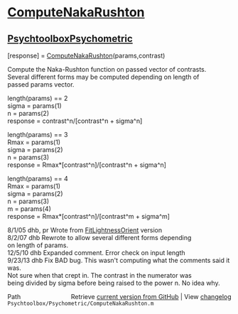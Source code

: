 # [ComputeNakaRushton](ComputeNakaRushton)
## [Psychtoolbox](Psychtoolbox)[Psychometric](Psychometric)

[response] =  [ComputeNakaRushton](ComputeNakaRushton)(params,contrast)  
  
Compute the Naka-Rushton function on passed vector of contrasts.  
Several different forms may be computed depending on length of  
passed params vector.  
  
length(params) == 2  
  sigma = params(1)  
  n = params(2)  
  response = contrast^n/[contrast^n + sigma^n]  
  
length(params) == 3  
  Rmax = params(1)  
  sigma = params(2)  
  n = params(3)  
  response = Rmax\*[contrast^n]/[contrast^n + sigma^n]  
  
length(params) == 4  
  Rmax = params(1)  
  sigma = params(2)  
  n = params(3)  
  m = params(4)  
  response = Rmax\*[contrast^n]/[contrast^m + sigma^m]  
  
8/1/05    dhb, pr     Wrote from [FitLightnessOrient](FitLightnessOrient) version  
8/2/07    dhb         Rewrote to allow several different forms depending  
                      on length of params.  
12/5/10   dhb         Expanded comment.  Error check on input length  
9/23/13   dhb         Fix BAD bug.  This wasn't computing what the comments said it was.  
                      Not sure when that crept in.  The contrast in the numerator was  
                      being divided by sigma before being raised to the power n.  No idea why.  




<div class="code_header" style="text-align:right;">
  <span style="float:left;">Path&nbsp;&nbsp;</span> <span class="counter">Retrieve <a href=
  "https://raw.github.com/Psychtoolbox-3/Psychtoolbox-3/beta/Psychtoolbox/Psychometric/ComputeNakaRushton.m">current version from GitHub</a> | View <a href=
  "https://github.com/Psychtoolbox-3/Psychtoolbox-3/commits/beta/Psychtoolbox/Psychometric/ComputeNakaRushton.m">changelog</a></span>
</div>
<div class="code">
  <code>Psychtoolbox/Psychometric/ComputeNakaRushton.m</code>
</div>

